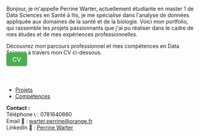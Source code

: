 Bonjour, je m'appelle Perrine Warter, actuellement étudiante en master 1 de Data Sciences en Santé à Ilis, je me spécialise dans l'analyse de données appliquée aux domaines de la santé et de la biologie. 
Voici mon portfolio, qui rassemble les projets passionnants que j'ai pu réaliser dans le cadre de mes études et de mes expériences professionnelles.

Découvrez mon parcours professionnel et mes compétences en Data Science à travers mon CV ci-dessous. <br>
<a href="https://github.com/Perrinewtr/Portfolio/blob/main/CV%20Perrine_12%3A2024.pdf" download class="cv-button">CV</a>
<style>
.cv-button {
  padding: 8px 16px;
  background-color: #4CAF50; /* Couleur verte */
  color: white;
  text-align: center;
  border-radius: 5px;
  text-decoration: none;
  font-weight: bold;
  font-weight: 500;
  font-size: 16px; 
  border: 1px solid 
  transition: background-color 0.3s ease, transform 0.3s ease;
}
.cv-button:hover {
  background-color: #45a049;
  transform: scale(1.05);
}
.cv-button:active {
background-color: #3e8e41; /* Couleur plus sombre lorsqu'on clique */
}
</style>

<br><br>

- [Projets](projets.md)
- [Compétences](compétences.md) 


**Contact :** <br>
Téléphone 📞 : 0781640860 <br>
Email 📧 : warter.perrine@orange.fr <br>
LinkedIn 🔗 : <a href="https://www.linkedin.com/in/perrine-warter-140a3026a" target="_blank">Perrine Warter</a>

